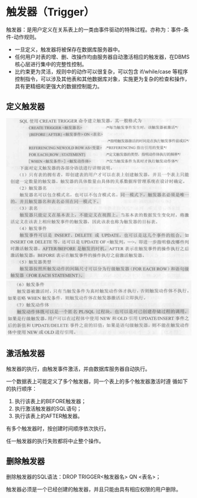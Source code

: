 # 触发器（Trigger）

触发器：是用户定义在关系表上的一类由事件驱动的特殊过程。亦称为：事件-条件-动作规则。

- 一旦定义，触发器将被保存在数据库服务器中。
- 任何用户对表的增、删、改操作均由服务器自动激活相应的触发器，在DBMS核心层进行集中的完整性控制。
- 比约束更为灵活，规则中的动作可以很复杂，可以包含 if/while/case 等程序控制指令，可以涉及其他表和其他数据库对象，实施更为复杂的检查和操作，具有更精细和更强大的数据控制能力。

## 定义触发器

![](2020-04-21-15-32-12.png)
![](2020-04-21-15-37-37.png)


## 激活触发器

触发器的执行，由触发事件激活，并由数据库服务器自动执行。

一个数据表上可能定义了多个触发器，同一个表上的多个触发器激活时遵
循如下的执行顺序：
1. 执行该表上的BEFORE触发器；
2. 执行激活触发器的SQL语句；
3. 执行该表上的AFTER触发器。

有多个触发器时，按创建时间顺序依次执行。

任一触发器的执行失败都将中止整个操作。

## 删除触发器

删除触发器的SQL语法：DROP TRIGGER<触发器名> QN <表名>；

触发器必须是一个已经创建的触发器，并且只能由具有相应权限的用户删除。